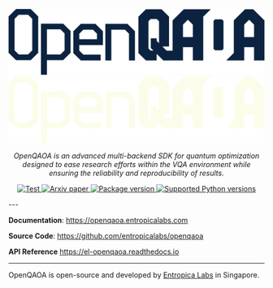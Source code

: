 ![OpenQAOA](https://github.com/entropicalabs/openqaoa/blob/main/.github/images/openqaoa_logo.png?raw=true#only-light)
![OpenQAOA](https://github.com/entropicalabs/openqaoa/blob/main/.github/images/openqaoa_logo_offW.png?raw=true#only-dark)

<p align="center">
    <em>OpenQAOA is an advanced multi-backend SDK for quantum optimization designed to ease research efforts within the VQA environment while ensuring the reliability and reproducibility of results.</em>
</p>
<p align="center">
<a href="https://github.com/entropicalabs/openqaoa/actions/workflows/test_main_linux.yml" target="_blank">
    <img src="https://github.com/entropicalabs/openqaoa/actions/workflows/test_main_linux.yml/badge.svg" alt="Test">
</a>
<a href="https://arxiv.org/abs/2210.08695" target="_blank">
    <img src="https://img.shields.io/badge/arXiv-2210.08695-<COLOR>.svg" alt="Arxiv paper">
</a>
<a href="https://pypi.org/project/openqaoa" target="_blank">
    <img src="https://badge.fury.io/py/openqaoa.svg" alt="Package version">
</a>
<a href="https://pypi.org/project/openqaoa" target="_blank">
    <img src="https://img.shields.io/pypi/pyversions/openqaoa.svg?color=%2334D058" alt="Supported Python versions">
</a>
</p>
---

**Documentation**: <a href="https://openqaoa.entropicalabs.com" target="_blank">https://openqaoa.entropicalabs.com</a>

**Source Code**: <a href="https://github.com/entropicalabs/openqaoa" target="_blank">https://github.com/entropicalabs/openqaoa</a>

**API Reference** <a href="https://el-openqaoa.readthedocs.io/" target="_blank">https://el-openqaoa.readthedocs.io</a>

---

OpenQAOA is open-source and developed by [Entropica Labs](https://www.entropicalabs.com/) in Singapore.

